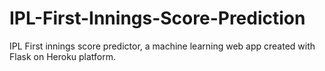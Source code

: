 # IPL-First-Innings-Score-Prediction
IPL First innings score predictor, a machine learning web app created with Flask on Heroku platform.
